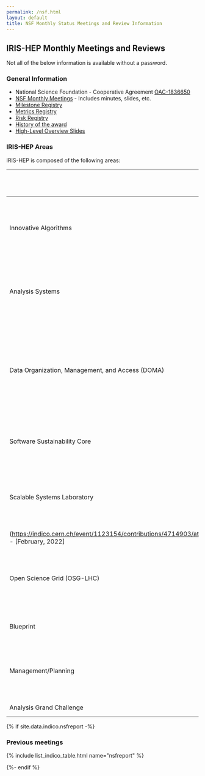 ```yaml
---
permalink: /nsf.html
layout: default
title: NSF Monthly Status Meetings and Review Information
---
```

## IRIS-HEP Monthly Meetings and Reviews

Not all of the below information is available without a password.

### General Information

* National Science Foundation - Cooperative Agreement [OAC-1836650](https://www.nsf.gov/awardsearch/showAward?AWD_ID=1836650)
* [NSF Monthly Meetings](https://indico.cern.ch/category/11204/) - Includes minutes, slides, etc.
* [Milestone Registry](https://view.monday.com/961739797-a12769f13af02d67084ed68776b46030?r=use1)
* [Metrics Registry](https://view.monday.com/1027216437-59b706eb9d24b136404f739c42a3db93?r=use1)
* [Risk Registry](https://docs.google.com/spreadsheets/d/1VE5ynlTdwu1qmDqD5PpFmZg-axwj8RkQptLQd8gO4BE/edit?usp=sharing)
* [History of the award](about/overview)
* [High-Level Overview Slides](https://docs.google.com/presentation/d/1FOkTKZbzyEPAzhZ5TNaxB3Gkqs1VzzS9CNXdNuJhx9Y/edit#slide=id.g450ed9a7a4_0_5)

### IRIS-HEP Areas
IRIS-HEP is composed of the following areas:

| Area | &nbsp; &nbsp; &nbsp; Links &nbsp; &nbsp; &nbsp;| NSF Deep Dive Talks |
| ---- | :-------------: | :----- |
| Innovative Algorithms | [Info](ia) | [May, 2019](https://indico.cern.ch/event/818460/contributions/3418066/attachments/1840620/3022159/InnovativeAlgorithms_May_2019_3.pdf) - [18 Month Review](https://indico.cern.ch/event/855317/contributions/3671710/attachments/1991811/3327873/IA_Feb27_v4.pdf) - [February, 2021](https://indico.cern.ch/event/1004475/contributions/4225574/attachments/2188164/3697577/IRIS-HEP_NSF-210210.pptx-2.pdf) - [30 Month Review](https://youtu.be/V8Ftt1L9f2I) |
| Analysis Systems | [Info](as) | [April, 2019](https://indico.cern.ch/event/809187/contributions/3371163/attachments/1827920/2992539/IRIS_AS_overview_for_NSF-5.pdf) - [18 Month Review](https://indico.cern.ch/event/855317/contributions/3671707/attachments/1992231/3327117/IRIS-HEP-AS-NSF-Review-02-17-2020-v2.pdf) - [November, 2020](https://indico.cern.ch/event/976589/contributions/4112981/attachments/2145978/3617153/IRIS-HEP-Analysis-Systems-Deep-Dive-Nov-2020.pdf) - [30 Month Review](https://youtu.be/nDpk0tYOVlc) |
| Data Organization, Management, and Access (DOMA) | [Info](doma) | [July, 2019](https://indico.cern.ch/event/834056/contributions/3495279/attachments/1877464/3092137/IRIS-HEP-DOMA-NSF.pdf) - [18 Month Review](https://indico.cern.ch/event/855317/contributions/3671708/attachments/1991549/3327109/Focus_Area_-_DOMA_Overview_-_v2.pdf) - [June, 2020](https://indico.cern.ch/event/930393/contributions/3910859/attachments/2059248/3462351/DOMA_-_NSF_Update.pdf) - [April, 2021](https://indico.cern.ch/event/1004477/contributions/4320595/attachments/2226518/3771549/DOMA%20-%20NSF%20Update%20-%20April%202021.pdf) - [30 Month Review](https://youtu.be/ySn0m2sTdRw) - [December, 2021](https://indico.cern.ch/event/1105155/contributions/4654560/attachments/2366266/4040596/DOMA%20-%20NSF%20-%20Deep%20Dive%20-%20December%202021.pdf) |
| Software Sustainability Core | [Info](ssc) | [October, 2019](https://indico.cern.ch/event/846091/contributions/3553452/attachments/1921731/3179258/IRIS-HEP_NSF_SSC_9Oct_2019.pdf) - [18 Month Review](https://indico.cern.ch/event/855317/contributions/3671712/attachments/1992118/3328544/Final_Malik_SSC_NSF_Feb_2020.pdf) - [30 Month Review](https://youtu.be/vKoqLs4Kd-Y) |
| Scalable Systems Laboratory | [Info](ssl) | [August, 2019](https://indico.cern.ch/event/839481/contributions/3521577/attachments/1893314/3122869/2019.08.14_IRIS-HEP_SSL_for_NSF.pdf) - [18 Month Review](https://indico.cern.ch/event/855317/contributions/3671711/attachments/1992054/3321846/2020-nsf-ref-ssl-v1.pptx.pdf) - [July, 2020](https://indico.cern.ch/event/938625/contributions/3943457/attachments/2074581/3483390/2020.07.15_SSL_Y3_Deep_Dive_for_NSF.pdf) - [30 Month Review](https://youtu.be/IN8-3Y6SG0Y) 
(https://indico.cern.ch/event/1123154/contributions/4714903/attachments/2388542/4082605/2022.02.09%20SSL%20NSF%20Deep%20Dive.pdf) - [February, 2022] |
| Open Science Grid (OSG-LHC) | [Info](osglhc) | [June, 2019](https://indico.cern.ch/event/820235/contributions/3428170/attachments/1861231/3058984/OSG-LHCforNSFJune12th2019.pdf) - [18 Month Review](https://indico.cern.ch/event/855317/contributions/3671709/attachments/1992228/3325449/osg-lhc.pdf) - [March, 2021](https://indico.cern.ch/event/1004476/contributions/4263554/attachments/2205659/3732176/OSG-LHCforNSFMarch10th2021.pdf) - [30 Month Review](https://youtu.be/zOXr0TLmaN0) |
| Blueprint | - | [September, 2019](https://indico.cern.ch/event/846090/contributions/3553448/attachments/1910668/3158862/NSF_Area_Report-Blueprint_Activity.pdf) - [30 Month Review](https://youtu.be/cM5-1ykUeOQ) |
| Management/Planning | - | [18 Month Review](https://indico.cern.ch/event/855317/contributions/3671702/attachments/1992234/3327748/IRIS-HEP-18-Month-Overview-v2.pdf) - [May, 2020](https://indico.cern.ch/event/918410/contributions/3862357/attachments/2037255/3411333/IRIS-HEP_Fellows_and_PEP_Planning_NSF_Meeting_13-May-2020_.pdf) - [July, 2020](https://indico.cern.ch/event/938625/contributions/3947250/attachments/2074844/3483882/IRIS-HEP-July2020-NSF-Meeting.pdf) - [30 Month Review](https://youtu.be/rGGHr4euXFg) |
| Analysis Grand Challenge | [Info](projects/agc) | [November, 2021](https://indico.cern.ch/event/1072896/contributions/4520882/attachments/2348094/4004513/20211117_AGC_deep_dive.pdf) |

{% if site.data.indico.nsfreport -%}
### Previous meetings

{% include list_indico_table.html name="nsfreport" %}

{%- endif %}
